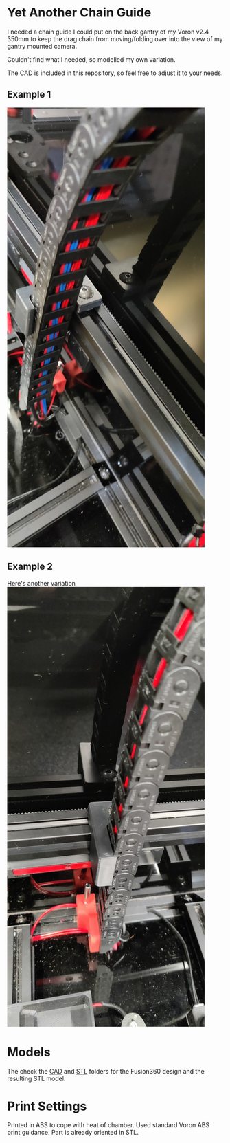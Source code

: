 # Yet Another Chain Guide

I needed a chain guide I could put on the back gantry of my Voron v2.4 350mm to keep the drag chain from moving/folding over into the view of my gantry mounted camera.

Couldn't find what I needed, so modelled my own variation.

The CAD is included in this repository, so feel free to adjust it to your needs.

## Example 1
![Gantry Chain Guide - Example 1](Images/Example-1.jpg)

## Example 2
Here's another variation
![Gantry Chain Guide - Example 2](Images/Example-2.jpg)

# Models
The check the [CAD](CAD/) and [STL](STL/) folders for the Fusion360 design and the resulting STL model.

# Print Settings
Printed in ABS to cope with heat of chamber.
Used standard Voron ABS print guidance.
Part is already oriented in STL.

